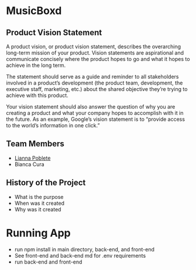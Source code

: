 # MusicBoxd

## Product Vision Statement
A product vision, or product vision statement, describes the overarching long-term mission of your product. Vision statements are aspirational and communicate concisely where the product hopes to go and what it hopes to achieve in the long term.

The statement should serve as a guide and reminder to all stakeholders involved in a product’s development (the product team, development, the executive staff, marketing, etc.) about the shared objective they’re trying to achieve with this product.

Your vision statement should also answer the question of why you are creating a product and what your company hopes to accomplish with it in the future. As an example, Google’s vision statement is to “provide access to the world’s information in one click.”

## Team Members
- [Lianna Poblete](https://github.com/liannnaa)
- Bianca Cura

## History of the Project
- What is the purpose
- When was it created
- Why was it created

# Running App
- run npm install in main directory, back-end, and front-end
- See front-end and back-end md for .env requirements
- run back-end and front-end 
